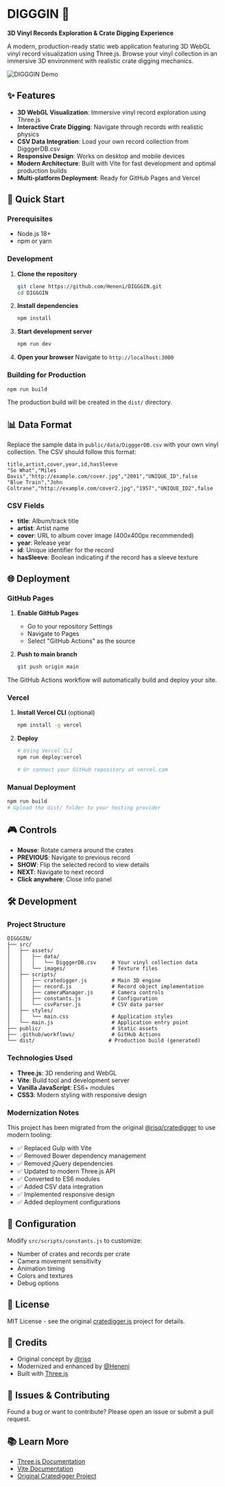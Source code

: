 # DIGGGIN 🎵

**3D Vinyl Records Exploration & Crate Digging Experience**

A modern, production-ready static web application featuring 3D WebGL vinyl record visualization using Three.js. Browse your vinyl collection in an immersive 3D environment with realistic crate digging mechanics.

![DIGGGIN Demo](https://github.com/risq/cratedigger/blob/master/src/images/demo.gif?raw=true)

## ✨ Features

- **3D WebGL Visualization**: Immersive vinyl record exploration using Three.js
- **Interactive Crate Digging**: Navigate through records with realistic physics
- **CSV Data Integration**: Load your own record collection from DigggerDB.csv
- **Responsive Design**: Works on desktop and mobile devices
- **Modern Architecture**: Built with Vite for fast development and optimal production builds
- **Multi-platform Deployment**: Ready for GitHub Pages and Vercel

## 🚀 Quick Start

### Prerequisites

- Node.js 18+ 
- npm or yarn

### Development

1. **Clone the repository**
   ```bash
   git clone https://github.com/Heneni/DIGGGIN.git
   cd DIGGGIN
   ```

2. **Install dependencies**
   ```bash
   npm install
   ```

3. **Start development server**
   ```bash
   npm run dev
   ```

4. **Open your browser**
   Navigate to `http://localhost:3000`

### Building for Production

```bash
npm run build
```

The production build will be created in the `dist/` directory.

## 📊 Data Format

Replace the sample data in `public/data/DigggerDB.csv` with your own vinyl collection. The CSV should follow this format:

```csv
title,artist,cover,year,id,hasSleeve
"So What","Miles Davis","http://example.com/cover.jpg","2001","UNIQUE_ID",false
"Blue Train","John Coltrane","http://example.com/cover2.jpg","1957","UNIQUE_ID2",false
```

### CSV Fields

- **title**: Album/track title
- **artist**: Artist name
- **cover**: URL to album cover image (400x400px recommended)
- **year**: Release year
- **id**: Unique identifier for the record
- **hasSleeve**: Boolean indicating if the record has a sleeve texture

## 🌐 Deployment

### GitHub Pages

1. **Enable GitHub Pages**
   - Go to your repository Settings
   - Navigate to Pages
   - Select "GitHub Actions" as the source

2. **Push to main branch**
   ```bash
   git push origin main
   ```

The GitHub Actions workflow will automatically build and deploy your site.

### Vercel

1. **Install Vercel CLI** (optional)
   ```bash
   npm install -g vercel
   ```

2. **Deploy**
   ```bash
   # Using Vercel CLI
   npm run deploy:vercel
   
   # Or connect your GitHub repository at vercel.com
   ```

### Manual Deployment

```bash
npm run build
# Upload the dist/ folder to your hosting provider
```

## 🎮 Controls

- **Mouse**: Rotate camera around the crates
- **PREVIOUS**: Navigate to previous record
- **SHOW**: Flip the selected record to view details
- **NEXT**: Navigate to next record
- **Click anywhere**: Close info panel

## 🛠️ Development

### Project Structure

```
DIGGGIN/
├── src/
│   ├── assets/
│   │   ├── data/
│   │   │   └── DigggerDB.csv     # Your vinyl collection data
│   │   └── images/               # Texture files
│   ├── scripts/
│   │   ├── cratedigger.js        # Main 3D engine
│   │   ├── record.js             # Record object implementation
│   │   ├── cameraManager.js      # Camera controls
│   │   ├── constants.js          # Configuration
│   │   └── csvParser.js          # CSV data parser
│   ├── styles/
│   │   └── main.css              # Application styles
│   └── main.js                   # Application entry point
├── public/                       # Static assets
├── .github/workflows/            # GitHub Actions
└── dist/                        # Production build (generated)
```

### Technologies Used

- **Three.js**: 3D rendering and WebGL
- **Vite**: Build tool and development server
- **Vanilla JavaScript**: ES6+ modules
- **CSS3**: Modern styling with responsive design

### Modernization Notes

This project has been migrated from the original [@risq/cratedigger](https://github.com/risq/cratedigger) to use modern tooling:

- ✅ Replaced Gulp with Vite
- ✅ Removed Bower dependency management
- ✅ Removed jQuery dependencies
- ✅ Updated to modern Three.js API
- ✅ Converted to ES6 modules
- ✅ Added CSV data integration
- ✅ Implemented responsive design
- ✅ Added deployment configurations

## 🔧 Configuration

Modify `src/scripts/constants.js` to customize:

- Number of crates and records per crate
- Camera movement sensitivity
- Animation timing
- Colors and textures
- Debug options

## 📝 License

MIT License - see the original [cratedigger.js](https://github.com/risq/cratedigger) project for details.

## 🙏 Credits

- Original concept by [@risq](https://github.com/risq)
- Modernized and enhanced by [@Heneni](https://github.com/Heneni)
- Built with [Three.js](https://threejs.org/)

## 🐛 Issues & Contributing

Found a bug or want to contribute? Please open an issue or submit a pull request.

## 📚 Learn More

- [Three.js Documentation](https://threejs.org/docs/)
- [Vite Documentation](https://vitejs.dev/)
- [Original Cratedigger Project](https://github.com/risq/cratedigger)